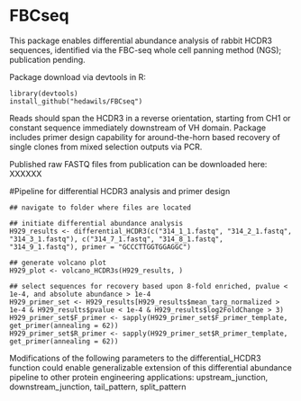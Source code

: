 # FBCseq

This package enables differential abundance analysis of rabbit HCDR3 sequences, identified via the FBC-seq whole cell panning method (NGS); publication pending.

Package download via devtools in R:
```
library(devtools)
install_github("hedawils/FBCseq")
```

Reads should span the HCDR3 in a reverse orientation, starting from CH1 or constant sequence immediately downstream of VH domain.  Package includes primer design capability for around-the-horn based recovery of single clones from mixed selection outputs via PCR.

Published raw FASTQ files from publication can be downloaded here: XXXXXX


#Pipeline for differential HCDR3 analysis and primer design

```
## navigate to folder where files are located

## initiate differential abundance analysis
H929_results <- differential_HCDR3(c("314_1_1.fastq", "314_2_1.fastq", "314_3_1.fastq"), c("314_7_1.fastq", "314_8_1.fastq", "314_9_1.fastq"), primer = "GCCCTTGGTGGAGGC")

## generate volcano plot
H929_plot <- volcano_HCDR3s(H929_results, )

## select sequences for recovery based upon 8-fold enriched, pvalue < 1e-4, and absolute abundance > 1e-4
H929_primer_set <- H929_results[H929_results$mean_targ_normalized > 1e-4 & H929_results$pvalue < 1e-4 & H929_results$log2FoldChange > 3)
H929_primer_set$F_primer <- sapply(H929_primer_set$F_primer_template, get_primer(annealing = 62))
H929_primer_set$R_primer <- sapply(H929_primer_set$R_primer_template, get_primer(annealing = 62))
```

Modifications of the following parameters to the differential_HCDR3 function could enable generalizable extension of this differential abundance pipeline to other protein engineering applications:
upstream_junction, downstream_junction, tail_pattern, split_pattern 





